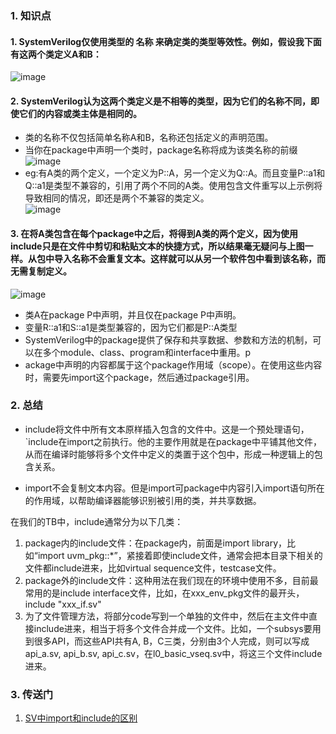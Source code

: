 ### 1. 知识点
#### 1. SystemVerilog仅使用类型的   名称   来确定类的类型等效性。例如，假设我下面有这两个类定义A和B：
![image](https://github.com/bulaqi/IC-DV.github.io/assets/55919713/ac294ee9-fc40-4f46-a16c-8d8238519b98)

#### 2. SystemVerilog认为这两个类定义是不相等的类型，因为它们的名称不同，即使它们的内容或类主体是相同的。
- 类的名称不仅包括简单名称A和B，名称还包括定义的声明范围。
- 当你在package中声明一个类时，package名称将成为该类名称的前缀 <br />
     ![image](https://github.com/bulaqi/IC-DV.github.io/assets/55919713/ec2a2ed7-dd00-41f8-b643-ab0ced7a3628)
- eg:有A类的两个定义，一个定义为P::A，另一个定义为Q::A。而且变量P::a1和Q::a1是类型不兼容的，引用了两个不同的A类。使用包含文件重写以上示例将导致相同的情况，即还是两个不兼容的类定义。 <br />
     ![image](https://github.com/bulaqi/IC-DV.github.io/assets/55919713/6d422653-30c9-48cc-a7dc-41d5c843d7ac)

#### 3. 在将A类包含在每个package中之后，将得到A类的两个定义，因为使用include只是在文件中剪切和粘贴文本的快捷方式，所以结果毫无疑问与上图一样。从包中导入名称不会重复文本。这样就可以从另一个软件包中看到该名称，而无需复制定义。
![image](https://github.com/bulaqi/IC-DV.github.io/assets/55919713/56a6947c-57b5-4839-81f6-2c8129b04325)
- 类A在package P中声明，并且仅在package P中声明。
- 变量R::a1和S::a1是类型兼容的，因为它们都是P::A类型
- SystemVerilog中的package提供了保存和共享数据、参数和方法的机制，可以在多个module、class、program和interface中重用。p
- ackage中声明的内容都属于这个package作用域（scope）。在使用这些内容时，需要先import这个package，然后通过package引用。



### 2. 总结
- include将文件中所有文本原样插入包含的文件中。这是一个预处理语句，`include在import之前执行。他的主要作用就是在package中平铺其他文件，从而在编译时能够将多个文件中定义的类置于这个包中，形成一种逻辑上的包含关系。

- import不会复制文本内容。但是import可package中内容引入import语句所在的作用域，以帮助编译器能够识别被引用的类，并共享数据。
    
在我们的TB中，include通常分为以下几类：

1. package内的include文件：在package内，前面是import library，比如“import uvm_pkg::*”，紧接着即使include文件，通常会把本目录下相关的文件都include进来，比如virtual sequence文件，testcase文件。
2. package外的include文件：这种用法在我们现在的环境中使用不多，目前最常用的是include interface文件，比如，在xxx_env_pkg文件的最开头，include "xxx_if.sv"
3. 为了文件管理方法，将部分code写到一个单独的文件中，然后在主文件中直接include进来，相当于将多个文件合并成一个文件。比如，一个subsys要用到很多API，而这些API共有A, B，C三类，分别由3个人完成，则可以写成api_a.sv, api_b.sv, api_c.sv，在l0_basic_vseq.sv中，将这三个文件include进来。


### 3. 传送门
1.  [SV中import和include的区别](https://blog.csdn.net/Andy_ICer/article/details/115679314)
